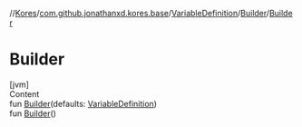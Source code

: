 //[Kores](../../../index.md)/[com.github.jonathanxd.kores.base](../../index.md)/[VariableDefinition](../index.md)/[Builder](index.md)/[Builder](-builder.md)



# Builder  
[jvm]  
Content  
fun [Builder](-builder.md)(defaults: [VariableDefinition](../index.md))  
fun [Builder](-builder.md)()  



